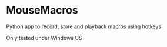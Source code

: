 # MouseMacros
Python app to record, store and playback macros using hotkeys

Only tested under Windows OS